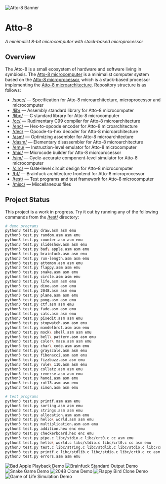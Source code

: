 ![Atto-8 Banner](misc/assets/banner.png)

# Atto-8

_A minimalist 8-bit microcomputer with stack-based microprocessor_

## Overview

The Atto-8 is a small ecosystem of hardware and software living in symbiosis. The [Atto-8 microcomputer](spec/microcomputer.md) is a minimalist computer system based on the [Atto-8 microprocessor](spec/microprocessor.md), which is a stack-based processor implementing the [Atto-8 microarchitecture](spec/microarchitecture.md). Repository structure is as follows:

- [/spec/](spec/) &mdash; Specification for Atto-8 microarchitecture, microprocessor and microcomputer
- [/lib/](lib/) &mdash; Assembly standard library for Atto-8 microcomputer
- [/libc/](libc/) &mdash; C standard library for Atto-8 microcomputer
- [/cc/](cc/) &mdash; Rudimentary C99 compiler for Atto-8 microarchitecture
- [/enc/](enc/) &mdash; Hex-to-opcode encoder for Atto-8 microarchitecture
- [/dec/](dec/) &mdash; Opcode-to-hex decoder for Atto-8 microarchitecture
- [/asm/](asm/) &mdash; Optimizing assembler for Atto-8 microarchitecture
- [/dasm/](dasm/) &mdash; Elementary disassembler for Atto-8 microarchitecture
- [/emu/](emu/) &mdash; Instruction-level emulator for Atto-8 microcomputer
- [/mic/](mic/) &mdash; Microcode builder for Atto-8 microprocessor
- [/sim/](sim/) &mdash; Cycle-accurate component-level simulator for Atto-8 microcomputer
- [/circ/](circ/) &mdash; Gate-level circuit design for Atto-8 microcomputer
- [/bf/](bf/) &mdash; Brainfuck architecture frontend for Atto-8 microprocessor
- [/test/](test/) &mdash; Test programs and test framework for Atto-8 microcomputer
- [/misc/](misc/) &mdash; Miscellaneous files

## Project Status

This project is a work in progress. Try it out by running any of the following commands from the [/test/](test/) directory:

```bash
# demo programs
python3 test.py draw.asm asm emu
python3 test.py random.asm asm emu
python3 test.py counter.asm asm emu
python3 test.py slideshow.asm asm emu
python3 test.py bad\ apple.asm asm emu
python3 test.py brainfuck.asm asm emu
python3 test.py run-length.asm asm emu
python3 test.py attomon.asm asm emu
python3 test.py flappy.asm asm emu
python3 test.py snake.asm asm emu
python3 test.py circle.asm asm emu
python3 test.py life.asm asm emu
python3 test.py dino.asm asm emu
python3 test.py 2048.asm asm emu
python3 test.py plane.asm asm emu
python3 test.py pong.asm asm emu
python3 test.py ctf.asm asm emu
python3 test.py fade.asm asm emu
python3 test.py calc.asm asm emu
python3 test.py pixedit.asm asm emu
python3 test.py stopwatch.asm asm emu
python3 test.py mandelbrot.asm asm emu
python3 test.py mock\ shell.asm asm emu
python3 test.py bell\ pattern.asm asm emu
python3 test.py color\ maze.asm asm emu
python3 test.py char\ code.asm asm emu
python3 test.py grayscale.asm asm emu
python3 test.py fibonacci.asm asm emu
python3 test.py fizzbuzz.asm asm emu
python3 test.py rule\ 110.asm asm emu
python3 test.py collatz.asm asm emu
python3 test.py reverse.asm asm emu
python3 test.py hanoi.asm asm emu
python3 test.py rot13.asm asm emu
python3 test.py simon.asm asm emu

# test programs
python3 test.py printf.asm asm emu
python3 test.py sorting.asm asm emu
python3 test.py strings.asm asm emu
python3 test.py allocation.asm asm emu
python3 test.py hello\ world.asm asm emu
python3 test.py multiplication.asm asm emu
python3 test.py addition.hex enc emu
python3 test.py checkerboard.hex enc emu
python3 test.py pipe.c libc/stdio.c libc/crt0.c cc asm emu
python3 test.py hello\ world.c libc/stdio.c libc/crt0.c cc asm emu
python3 test.py test.c libc/string.c libc/stdlib.c libc/stdio.c libc/crt0.c cc asm emu
python3 test.py printf.c libc/stdlib.c libc/stdio.c libc/crt0.c cc asm emu
python3 test.py errors.asm asm emu
```

![Bad Apple Playback Demo](misc/assets/bad%20apple.gif) ![Brainfuck Standard Output Demo](misc/assets/brainfuck.gif) ![Snake Game Demo](misc/assets/snake.gif) ![2048 Clone Demo](misc/assets/2048.gif) ![Flappy Bird Clone Demo](misc/assets/flappy.gif) ![Game of Life Simulation Demo](misc/assets/life.gif)
